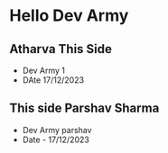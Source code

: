 # Hello Dev Army

## Atharva This Side 

* Dev Army 1
* DAte 17/12/2023

## This side Parshav Sharma

* Dev Army parshav
* Date - 17/12/2023